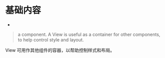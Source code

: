 # 基础内容

- <View>

> a component. A View is useful as a container for other components, to help control style and layout.

View 可用作其他组件的容器，以帮助控制样式和布局。
